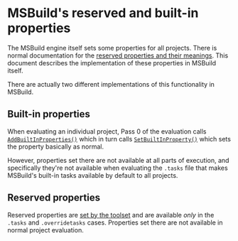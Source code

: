 # MSBuild's reserved and built-in properties

The MSBuild engine itself sets some properties for all projects. There is normal documentation for the [reserved properties and their meanings](https://docs.microsoft.com/visualstudio/msbuild/msbuild-reserved-and-well-known-properties). This document describes the implementation of these properties in MSBuild itself.

There are actually two different implementations of this functionality in MSBuild.

## Built-in properties

When evaluating an individual project, Pass 0 of the evaluation calls [`AddBuiltInProperties()`][addbuiltinproperties] which in turn calls [`SetBuiltInProperty()`][setbuiltinproperty] which sets the property basically as normal.

However, properties set there are not available at all parts of execution, and specifically they're not available when evaluating the `.tasks` file that makes MSBuild's built-in tasks available by default to all projects.

## Reserved properties

Reserved properties are [set by the toolset][toolset_reservedproperties] and are available _only_ in the `.tasks` and `.overridetasks` cases. Properties set there are not available in normal project evaluation.

[addbuiltinproperties]: https://github.com/dotnet/msbuild/blob/24b33188f385cee07804cc63ec805216b3f8b72f/src/Build/Evaluation/Evaluator.cs#L609-L612

[setbuiltinproperty]: https://github.com/dotnet/msbuild/blob/24b33188f385cee07804cc63ec805216b3f8b72f/src/Build/Evaluation/Evaluator.cs#L1257

[toolset_reservedproperties]: https://github.com/dotnet/msbuild/blob/24b33188f385cee07804cc63ec805216b3f8b72f/src/Build/Definition/Toolset.cs#L914-L921
